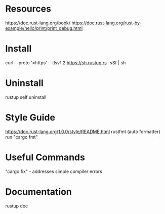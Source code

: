 # Resources
https://doc.rust-lang.org/book/
https://doc.rust-lang.org/rust-by-example/hello/print/print_debug.html

# Install
curl --proto '=https' --tlsv1.2 https://sh.rustup.rs -sSf | sh

# Uninstall
rustup self uninstall

# Style Guide
https://doc.rust-lang.org/1.0.0/style/README.html
rustfmt (auto formatter)
run "cargo fmt"

# Useful Commands
"cargo fix" - addresses simple compiler errors

# Documentation
rustup doc
